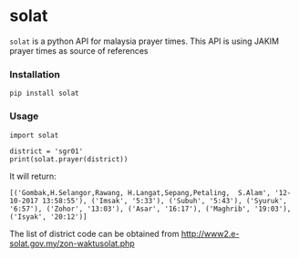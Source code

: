 # solat

```solat``` is a python API for malaysia prayer times. This API is using JAKIM prayer times as source of references

### Installation
```
pip install solat
```

### Usage
```
import solat

district = 'sgr01'
print(solat.prayer(district))
```
It will return:
```
[('Gombak,H.Selangor,Rawang, H.Langat,Sepang,Petaling,  S.Alam', '12-10-2017 13:58:55'), ('Imsak', '5:33'), ('Subuh', '5:43'), ('Syuruk', '6:57'), ('Zohor', '13:03'), ('Asar', '16:17'), ('Maghrib', '19:03'), ('Isyak', '20:12')]
```

The list of district code can be obtained from http://www2.e-solat.gov.my/zon-waktusolat.php
